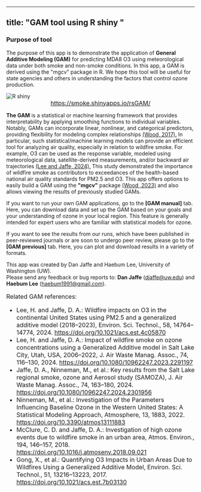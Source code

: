 
---
title: "GAM tool using R shiny "
---

<h3 style="font-weight: bold;">Purpose of tool</h3>

<p>The purpose of this app is to demonstrate the application of 
<b>General Additive Modeling (GAM)</b> for predicting MDA8 O3 using meteorological data under both smoke and non-smoke conditions.
In this app, a GAM is derived using the "mgcv" package in R. We hope this tool will be useful for state agencies and others 
in understanding the factors that control ozone production.</p>

<img src="/images/rsGAM_page_sample.png" alt="R shiny">

<div style="text-align: center;">
  <a href="https://smoke.shinyapps.io/rsGAM/" target="_blank" style="font-size: 16px;">
    https://smoke.shinyapps.io/rsGAM/
  </a>
</div>

<p><b>The GAM</b> is a statistical or machine learning framework that provides interpretability 
by applying smoothing functions to individual variables. Notably, GAMs can incorporate linear,
nonlinear, and categorical predictors, providing flexibility for modeling complex relationships 
<a href="https://doi.org/10.1201/9781315370279" target="_blank">(Wood, 2017).</a>
In particular, such statistical/machine learning models can provide an efficient tool 
for analyzing air quality, especially in relation to wildfire smoke.
For example, O3 can be used as the response variable, modeled using meteorological data, satellite-derived measurements, and/or backward air trajectories 
<a href="https://doi.org/10.1021/acs.est.4c05870" target="_blank">(Lee and Jaffe, 2024).</a>
This study demonstrated the importance of wildfire smoke as contributors to exceedances of the health-based national air quality standards for PM2.5 and O3.
This app offers options to easily build a GAM using the <b>"mgcv"</b> package 
<a href="https://CRAN.R-project.org/package=mgcv" target="_blank">(Wood, 2023)</a>
and also allows viewing the results of previously studied GAMs.</p>

<p>If you want to run your own GAM applications, go to the <b>[GAM manual]</b> tab.
Here, you can download data and set up the GAM based on your goals and your understanding of ozone in your local region.
This feature is generally intended for expert users who are familiar with statistical models for ozone.</p>
<p>If you want to see the results from our runs, 
which have been published in peer-reviewed journals or are soon to undergo peer review, please go to the <b>[GAM previous]</b> tab.
Here, you can plot and download results in a variety of formats.</p>

<p>This app was created by Dan Jaffe and Haebum Lee, University of Washington (UW).<br>
Please send any feedback or bug reports to: <b>Dan Jaffe</b> 
(<a href="mailto:djaffe@uw.edu">djaffe@uw.edu</a>) and 
<b>Haebum Lee</b> (<a href="mailto:haebum1991@gmail.com">haebum1991@gmail.com</a>).</p>

<p style="font-size: 16px;">Related GAM references:</p>
<ul style="font-size: 16px;">
  <li>Lee, H. and Jaffe, D. A.: Wildfire impacts on O3 in the continental United States using PM2.5 and a generalized additive model (2018–2023), Environ. Sci. Technol., 58, 14764–14774, 2024.
  <a href="https://doi.org/10.1021/acs.est.4c05870" target="_blank">https://doi.org/10.1021/acs.est.4c05870</a></li>
  <li>Lee, H. and Jaffe, D. A.: Impact of wildfire smoke on ozone concentrations using a Generalized Additive model in Salt Lake City, Utah, USA, 2006–2022, J. Air Waste Manag. Assoc., 74, 116–130, 2024.
  <a href="https://doi.org/10.1080/10962247.2023.2291197" target="_blank">https://doi.org/10.1080/10962247.2023.2291197</a></li>
  <li>Jaffe, D. A., Ninneman, M., et al.: Key results from the Salt Lake regional smoke, ozone and Aerosol study (SAMOZA), J. Air Waste Manag. Assoc., 74, 163–180, 2024.
  <a href="https://doi.org/10.1080/10962247.2024.2301956" target="_blank">https://doi.org/10.1080/10962247.2024.2301956</a></li>
  <li>Ninneman, M., et al.: Investigation of the Parameters Influencing Baseline Ozone in the Western United States: A Statistical Modeling Approach, Atmosphere, 13, 1883, 2022.
  <a href="https://doi.org/10.3390/atmos13111883" target="_blank">https://doi.org/10.3390/atmos13111883</a></li>
  <li>McClure, C. D. and Jaffe, D. A.: Investigation of high ozone events due to wildfire smoke in an urban area, Atmos. Environ., 194, 146–157, 2018.
  <a href="https://doi.org/10.1016/j.atmosenv.2018.09.021" target="_blank">https://doi.org/10.1016/j.atmosenv.2018.09.021</a></li>
  <li>Gong, X., et al.: Quantifying O3 Impacts in Urban Areas Due to Wildfires Using a Generalized Additive Model, Environ. Sci. Technol., 51, 13216–13223, 2017.
  <a href="https://doi.org/10.1021/acs.est.7b03130" target="_blank">https://doi.org/10.1021/acs.est.7b03130</a></li>
</ul>


